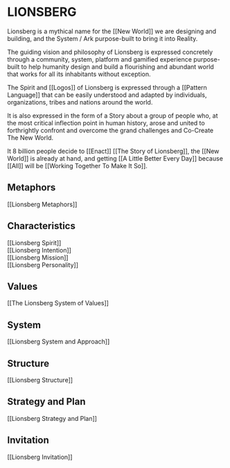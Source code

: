 # LIONSBERG

Lionsberg is a mythical name for the [[New World]] we are designing and building, and the System / Ark purpose-built to bring it into Reality. 

The guiding vision and philosophy of Lionsberg is expressed concretely through a community, system, platform and gamified experience purpose-built to help humanity design and build a flourishing and abundant world that works for all its inhabitants without exception. 

The Spirit and [[Logos]] of Lionsberg is expressed through a [[Pattern Language]] that can be easily understood and adapted by individuals, organizations, tribes and nations around the world. 

It is also expressed in the form of a Story about a group of people who, at the most critical inflection point in human history, arose and united to forthrightly confront and overcome the grand challenges and Co-Create The New World. 

It 8 billion people decide to [[Enact]] [[The Story of Lionsberg]], the [[New World]] is already at hand, and getting [[A Little Better Every Day]] because [[All]] will be [[Working Together To Make It So]]. 

## Metaphors

[[Lionsberg Metaphors]] 

## Characteristics 

[[Lionsberg Spirit]]  
[[Lionsberg Intention]]  
[[Lionsberg Mission]]  
[[Lionsberg Personality]]  

## Values 

[[The Lionsberg System of Values]]  

## System 

[[Lionsberg System and Approach]]  

## Structure 

[[Lionsberg Structure]]  

## Strategy and Plan 

[[Lionsberg Strategy and Plan]]  

## Invitation 

[[Lionsberg Invitation]]  